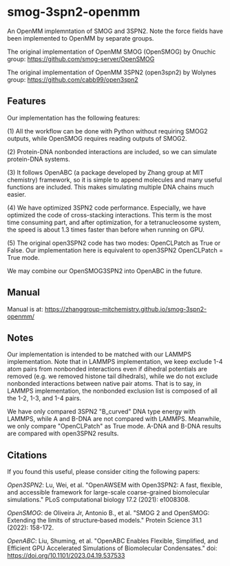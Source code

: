 # smog-3spn2-openmm

An OpenMM implemntation of SMOG and 3SPN2. Note the force fields have been implemented to OpenMM by separate groups. 

The original implementation of OpenMM SMOG (OpenSMOG) by Onuchic group: <https://github.com/smog-server/OpenSMOG>

The original implementation of OpenMM 3SPN2 (open3spn2) by Wolynes group: <https://github.com/cabb99/open3spn2>

## Features

Our implementation has the following features: 

(1) All the workflow can be done with Python without requiring SMOG2 outputs, while OpenSMOG requires reading outputs of SMOG2. 

(2) Protein-DNA nonbonded interactions are included, so we can simulate protein-DNA systems. 

(3) It follows OpenABC (a package developed by Zhang group at MIT chemistry) framework, so it is simple to append molecules and many useful functions are included. This makes simulating multiple DNA chains much easier. 

(4) We have optimized 3SPN2 code performance. Especially, we have optimized the code of cross-stacking interactions. This term is the most time consuming part, and after optimization, for a tetranucleosome system, the speed is about 1.3 times faster than before when running on GPU.

(5) The original open3SPN2 code has two modes: OpenCLPatch as True or False. Our implementation here is equivalent to open3SPN2 OpenCLPatch = True mode. 

We may combine our OpenSMOG3SPN2 into OpenABC in the future. 

## Manual

Manual is at: <https://zhanggroup-mitchemistry.github.io/smog-3spn2-openmm/>

## Notes

Our implementation is intended to be matched with our LAMMPS implementation. Note that in LAMMPS implementation, we keep exclude 1-4 atom pairs from nonbonded interactions even if dihedral potentials are removed (e.g. we removed histone tail dihedrals), while we do not exclude nonbonded interactions between native pair atoms. That is to say, in LAMMPS implementation, the nonbonded exclusion list is composed of all the 1-2, 1-3, and 1-4 pairs. 

We have only compared 3SPN2 "B_curved" DNA type energy with LAMMPS, while A and B-DNA are not compared with LAMMPS. Meanwhile, we only compare "OpenCLPatch" as True mode. A-DNA and B-DNA results are compared with open3SPN2 results. 

## Citations

If you found this useful, please consider citing the following papers: 

*Open3SPN2*: Lu, Wei, et al. "OpenAWSEM with Open3SPN2: A fast, flexible, and accessible framework for large-scale coarse-grained biomolecular simulations." PLoS computational biology 17.2 (2021): e1008308.

*OpenSMOG*: de Oliveira Jr, Antonio B., et al. "SMOG 2 and OpenSMOG: Extending the limits of structure‐based models." Protein Science 31.1 (2022): 158-172.

*OpenABC*: Liu, Shuming, et al. "OpenABC Enables Flexible, Simplified, and Efficient GPU Accelerated Simulations of Biomolecular Condensates." doi: https://doi.org/10.1101/2023.04.19.537533

